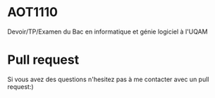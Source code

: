 # AOT1110
Devoir/TP/Examen du Bac en informatique et génie logiciel à l'UQAM
# Pull request
Si vous avez des questions n'hesitez pas à me contacter avec un pull request:)
